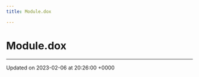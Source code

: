 ```yaml
---
title: Module.dox

---
```


# Module.dox








-------------------------------

Updated on 2023-02-06 at 20:26:00 +0000
